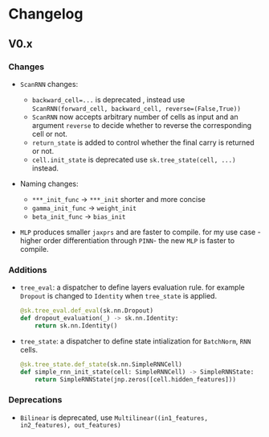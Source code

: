 # Changelog

## V0.x

### Changes

- `ScanRNN` changes:

  - `backward_cell=...` is deprecated , instead use `ScanRNN(forward_cell, backward_cell, reverse=(False,True))`
  - `ScanRNN` now accepts arbitrary number of cells as input and an argument `reverse` to decide whether to reverse the corresponding cell or not.
  - `return_state` is added to control whether the final carry is returned or not.
  - `cell.init_state` is deprecated use `sk.tree_state(cell, ...)` instead.

- Naming changes:
  - `***_init_func` -> `***_init` shorter and more concise
  - `gamma_init_func` -> `weight_init`
  - `beta_init_func` -> `bias_init`
- `MLP` produces smaller `jaxprs` and are faster to compile. for my use case -higher order differentiation through `PINN`- the new `MLP` is faster to compile.

### Additions

- `tree_eval`: a dispatcher to define layers evaluation rule. for example `Dropout` is changed to `Identity` when `tree_state` is applied.

  ```python
  @sk.tree_eval.def_eval(sk.nn.Dropout)
  def dropout_evaluation(_) -> sk.nn.Identity:
      return sk.nn.Identity()
  ```

- `tree_state`: a dispatcher to define state intialization for `BatchNorm`, `RNN` cells.

  ```python
  @sk.tree_state.def_state(sk.nn.SimpleRNNCell)
  def simple_rnn_init_state(cell: SimpleRNNCell) -> SimpleRNNState:
      return SimpleRNNState(jnp.zeros([cell.hidden_features]))
  ```

### Deprecations

- `Bilinear` is deprecated, use `Multilinear((in1_features, in2_features), out_features)`
